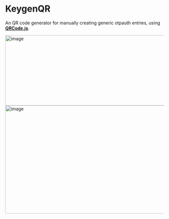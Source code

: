 # KeygenQR

An QR code generator for manually creating generic otpauth entries, using **[QRCode.js](https://github.com/davidshimjs/qrcodejs)**.

<img width="725" height="222" alt="image" src="https://github.com/user-attachments/assets/65cbff77-8da6-4bd8-a92e-4b8d7fb03a09" />

<img width="877" height="342" alt="image" src="https://github.com/user-attachments/assets/080188d0-de10-48c5-b158-ad915e80f4b2" />


